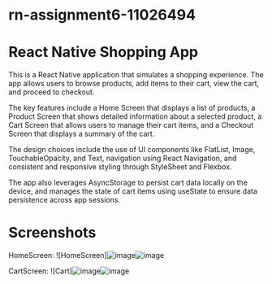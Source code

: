# rn-assignment6-11026494
# React Native Shopping App
This is a React Native application that simulates a shopping experience. The app allows users to browse products, add items to their cart, view the cart, and proceed to checkout.

The key features include a Home Screen that displays a list of products, a Product Screen that shows detailed information about a selected product, a Cart Screen that allows users to manage their cart items, and a Checkout Screen that displays a summary of the cart.

The design choices include the use of UI components like FlatList, Image, TouchableOpacity, and Text, navigation using React Navigation, and consistent and responsive styling through StyleSheet and Flexbox.

The app also leverages AsyncStorage to persist cart data locally on the device, and manages the state of cart items using useState to ensure data persistence across app sessions.

# Screenshots
HomeScreen:
![HomeScreen]![image](https://github.com/Stephanieawura/rn-assignment6-11026494/assets/169616558/27c65170-c4bf-45d3-b5bc-432bef35d985)![image](https://github.com/Stephanieawura/rn-assignment6-11026494/assets/169616558/e622ae4d-814f-4098-84a3-ae65b133f2f3)


CartScreen:
![Cart]![image](https://github.com/Stephanieawura/rn-assignment6-11026494/assets/169616558/36bd637d-adbf-47d6-83b3-52c42dbf87ac)![image](https://github.com/Stephanieawura/rn-assignment6-11026494/assets/169616558/f1fc028a-56e9-4f9a-931d-21fd606be31e)




